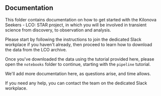 ## Documentation

This folder contains documentation on how to get started with the Kilonova Seekers - LCO: STAR project, in which you will be involved in transient science from discovery, to observation and analysis. 

Please start by following the instructions to join the dedicated Slack workplace if you haven't already, then proceed to learn how to download the data from the LCO archive.

Once you've downloaded the data using the tutorial provided here, please open the `notebooks` folder to continue, starting with the `pipeline` tutorial.

We'll add more documentation here, as questions arise, and time allows.

If you need any help, you can contact the team on the dedicated Slack workplace.

